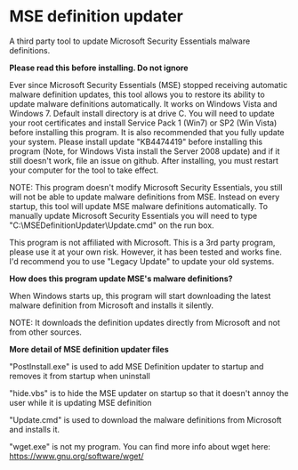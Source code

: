 # MSE definition updater
A third party tool to update Microsoft Security Essentials malware definitions.

**Please read this before installing. Do not ignore**

Ever since Microsoft Security Essentials (MSE) stopped receiving automatic malware definition updates, this tool allows you to restore its ability to update malware definitions automatically. It works on Windows Vista and Windows 7. Default install directory is at drive C.
You will need to update your root certificates and install Service Pack 1 (Win7) or SP2 (Win Vista) before installing this program. It is also recommended that you fully update your system.
Please install update "KB4474419" before installing this program (Note, for Windows Vista install the Server 2008 update) and if it still doesn't work, file an issue on github. After installing, you must restart your computer for the tool to take effect.

NOTE: This program doesn't modify Microsoft Security Essentials, you still will not be able to update malware definitions from MSE. Instead on every startup, this tool will update MSE malware definitions automatically. To manually update Microsoft Security Essentials you will need to type "C:\MSEDefinitionUpdater\Update.cmd" on the run box.

This program is not affiliated with Microsoft. This is a 3rd party program, please use it at your own risk. However, it has been tested and works fine.
I'd recommend you to use "Legacy Update" to update your old systems.


**How does this program update MSE's malware definitions?**

When Windows starts up, this program will start downloading the latest malware definition from Microsoft and installs it silently.

NOTE: It downloads the definition updates directly from Microsoft and not from other sources.

**More detail of MSE definition updater files**

"PostInstall.exe" is used to add MSE Definition updater to startup and removes it from startup when uninstall

"hide.vbs" is to hide the MSE updater on startup so that it doesn't annoy the user while it is updating MSE definition

"Update.cmd" is used to download the malware definitions from Microsoft and installs it.

"wget.exe" is not my  program. You can find more info about wget here: https://www.gnu.org/software/wget/








